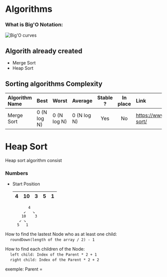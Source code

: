 # Algorithms

### What is Big'O Notation:

![Big'O curves](https://i.stack.imgur.com/WcBRI.png)




## Algorith already created
  * Merge Sort
  * Heap Sort


## Sorting algorithms Complexity
| Algorithm Name | Best | Worst | Average | Stable ? | In place | Link |
|:------|:-------|:------|:------|:-------:|:------:|:------|
| Merge Sort | 0 (N log N) | 0 (N log N) | 0 (N log N) | Yes | No | https://www.geeksforgeeks.org/merge-sort/ |


# Heap Sort

  Heap sort algorithm consist

### Numbers


* Start Position 

  |4|10|3|5|1|
  |-|-|-|-|-|

  ```
         4
       ↙   ↘
      10    3
     ↙ ↘
    5   1
  ```

How to find the lastest Node who as at least one child:\
&nbsp; &nbsp; `roundDown(length of the array / 2) - 1`

How to find each children of the Node:\
&nbsp; &nbsp; `left child: Index of the Parent * 2 + 1 `\
&nbsp; &nbsp; `right child: Index of the Parent * 2 + 2`

exemple:
  Parent = 


